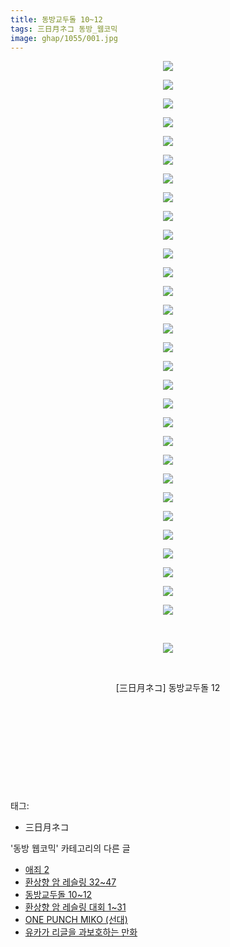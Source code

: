 ```yaml
---
title: 동방교두돌 10~12
tags: 三日月ネコ 동방_웹코믹
image: ghap/1055/001.jpg
---
```

<div class="article">
<p style="text-align: center; clear: none; float: none;"><img src="{{ site.nasurl }}/ghap/1055/001.jpg"/></p>
<p style="text-align: center; clear: none; float: none;"><img src="{{ site.nasurl }}/ghap/1055/002.jpg"/></p>
<p style="text-align: center; clear: none; float: none;"><img src="{{ site.nasurl }}/ghap/1055/003.jpg"/></p>
<p style="text-align: center; clear: none; float: none;"><img src="{{ site.nasurl }}/ghap/1055/004.jpg"/></p>
<p style="text-align: center; clear: none; float: none;"><img src="{{ site.nasurl }}/ghap/1055/005.jpg"/></p>
<p style="text-align: center; clear: none; float: none;"><img src="{{ site.nasurl }}/ghap/1055/006.jpg"/></p>
<p style="text-align: center; clear: none; float: none;"><img src="{{ site.nasurl }}/ghap/1055/007.jpg"/></p>
<p style="text-align: center; clear: none; float: none;"><img src="{{ site.nasurl }}/ghap/1055/008.jpg"/></p>
<p style="text-align: center; clear: none; float: none;"><img src="{{ site.nasurl }}/ghap/1055/009.jpg"/></p>
<p style="text-align: center; clear: none; float: none;"><img src="{{ site.nasurl }}/ghap/1055/010.jpg"/></p>
<p style="text-align: center; clear: none; float: none;"><img src="{{ site.nasurl }}/ghap/1055/011.jpg"/></p>
<p style="text-align: center; clear: none; float: none;"><img src="{{ site.nasurl }}/ghap/1055/012.jpg"/></p>
<p style="text-align: center; clear: none; float: none;"><img src="{{ site.nasurl }}/ghap/1055/013.jpg"/></p>
<p style="text-align: center; clear: none; float: none;"><img src="{{ site.nasurl }}/ghap/1055/014.jpg"/></p>
<p style="text-align: center; clear: none; float: none;"><img src="{{ site.nasurl }}/ghap/1055/015.jpg"/></p>
<p style="text-align: center; clear: none; float: none;"><img src="{{ site.nasurl }}/ghap/1055/016.jpg"/></p>
<p style="text-align: center; clear: none; float: none;"><img src="{{ site.nasurl }}/ghap/1055/017.jpg"/></p>
<p style="text-align: center; clear: none; float: none;"><img src="{{ site.nasurl }}/ghap/1055/018.jpg"/></p>
<p style="text-align: center; clear: none; float: none;"><img src="{{ site.nasurl }}/ghap/1055/019.jpg"/></p>
<p style="text-align: center; clear: none; float: none;"><img src="{{ site.nasurl }}/ghap/1055/020.jpg"/></p>
<p style="text-align: center; clear: none; float: none;"><img src="{{ site.nasurl }}/ghap/1055/021.jpg"/></p>
<p style="text-align: center; clear: none; float: none;"><img src="{{ site.nasurl }}/ghap/1055/022.jpg"/></p>
<p style="text-align: center; clear: none; float: none;"><img src="{{ site.nasurl }}/ghap/1055/023.jpg"/></p>
<p style="text-align: center; clear: none; float: none;"><img src="{{ site.nasurl }}/ghap/1055/024.jpg"/></p>
<p style="text-align: center; clear: none; float: none;"><img src="{{ site.nasurl }}/ghap/1055/025.jpg"/></p>
<p style="text-align: center; clear: none; float: none;"><img src="{{ site.nasurl }}/ghap/1055/026.jpg"/></p>
<p style="text-align: center; clear: none; float: none;"><img src="{{ site.nasurl }}/ghap/1055/027.jpg"/></p>
<p style="text-align: center; clear: none; float: none;"><img src="{{ site.nasurl }}/ghap/1055/028.jpg"/></p>
<p style="text-align: center; clear: none; float: none;"><img src="{{ site.nasurl }}/ghap/1055/029.jpg"/></p>
<p style="text-align: center; clear: none; float: none;"><img src="{{ site.nasurl }}/ghap/1055/030.jpg"/></p>
<p style="text-align: center; clear: none; float: none;"><br/></p>
<p style="text-align: center; clear: none; float: none;"><img src="{{ site.nasurl }}/ghap/1055/031.jpg"/></p>
<p style="text-align: center; clear: none; float: none;"><br/></p>
<p style="text-align: center; clear: none; float: none;">[三日月ネコ] 동방교두돌 12</p>
<p style="text-align: center; clear: none; float: none;"><br/></p>
<p style="text-align: center; clear: none; float: none;"><br/></p>
<p style="text-align: center; clear: none; float: none;"><br/></p>
<p style="text-align: center; clear: none; float: none;"><br/></p>
<p><br/></p>
</div><div class="tagTrail">
<p>태그: </p>
<ul>
<li>三日月ネコ</li>
</ul>
</div><div class="another">
<p>'동방 웹코믹' 카테고리의 다른 글</p>
<ul>
<li><a href="/2016-07-24-ghap_1067">애죄 2</a></li>
<li><a href="/2016-07-24-ghap_1060">환상향 암 레슬링 32~47</a></li>
<li><a href="/2016-07-24-ghap_1055">동방교두돌 10~12</a></li>
<li><a href="/2016-07-23-ghap_1045">환상향 암 레슬링 대회 1~31</a></li>
<li><a href="/2016-07-23-ghap_1028">ONE PUNCH MIKO (선대)</a></li>
<li><a href="/2016-07-23-ghap_1027">유카가 리글을 과보호하는 만화</a></li>
</ul>
</div><div class="cb_module cb_fluid">
<div class="cb_wrt cb_profile">
</div><!-- commentList close -->
</div>